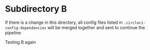 # Subdirectory B

If there is a change in this directory, all config files listed in `.circleci-config-dependancies` will be merged together and sent to continue the pipeline

Testing B again